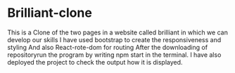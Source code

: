 # Brilliant-clone
This is a Clone of the two pages in a website called brilliant in which we can develop our skills
I have used bootstrap to create the responsiveness and styling
And also React-rote-dom for routing
After the downloading of repositoryrun the program by writing npm start in the terminal.
I have also deployed the project to check the output how it is displayed.
